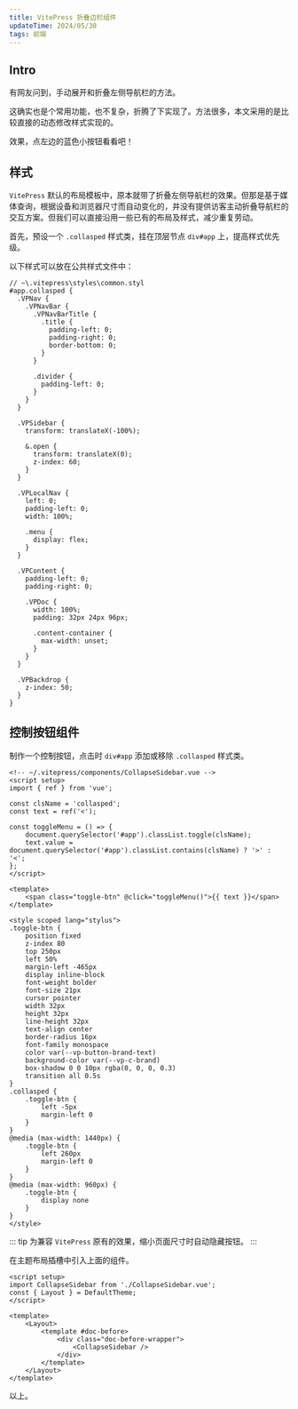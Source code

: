 ```yaml
---
title: VitePress 折叠边栏组件
updateTime: 2024/05/30
tags: 前端
---
```


## Intro
有网友问到，手动展开和折叠左侧导航栏的方法。

这确实也是个常用功能，也不复杂，折腾了下实现了。方法很多，本文采用的是比较直接的动态修改样式实现的。

效果，点左边的蓝色小按钮看看吧！

## 样式
`VitePress` 默认的布局模板中，原本就带了折叠左侧导航栏的效果。但那是基于媒体查询，根据设备和浏览器尺寸而自动变化的，并没有提供访客主动折叠导航栏的交互方案。但我们可以直接沿用一些已有的布局及样式，减少重复劳动。

首先，预设一个 `.collasped` 样式类，挂在顶层节点 `div#app` 上，提高样式优先级。

以下样式可以放在公共样式文件中：

```stylus
// ~\.vitepress\styles\common.styl
#app.collasped {
  .VPNav {
    .VPNavBar {
      .VPNavBarTitle {
        .title {
          padding-left: 0;
          padding-right: 0;
          border-bottom: 0;
        }
      }

      .divider {
        padding-left: 0;
      }
    }
  }

  .VPSidebar {
    transform: translateX(-100%);

    &.open {
      transform: translateX(0);
      z-index: 60;
    }
  }

  .VPLocalNav {
    left: 0;
    padding-left: 0;
    width: 100%;

    .menu {
      display: flex;
    }
  }

  .VPContent {
    padding-left: 0;
    padding-right: 0;

    .VPDoc {
      width: 100%;
      padding: 32px 24px 96px;

      .content-container {
        max-width: unset;
      }
    }
  }

  .VPBackdrop {
    z-index: 50;
  }
}
```

## 控制按钮组件

制作一个控制按钮，点击时 `div#app` 添加或移除 `.collasped` 样式类。

```vue{52-56}
<!-- ~/.vitepress/components/CollapseSidebar.vue -->
<script setup>
import { ref } from 'vue';

const clsName = 'collasped';
const text = ref('<');

const toggleMenu = () => {
    document.querySelector('#app').classList.toggle(clsName);
    text.value = document.querySelector('#app').classList.contains(clsName) ? '>' : '<';
};
</script>

<template>
    <span class="toggle-btn" @click="toggleMenu()">{{ text }}</span>
</template>

<style scoped lang="stylus">
.toggle-btn {
    position fixed
    z-index 80
    top 250px
    left 50%
    margin-left -465px
    display inline-block
    font-weight bolder
    font-size 21px
    cursor pointer
    width 32px
    height 32px
    line-height 32px
    text-align center
    border-radius 16px
    font-family monospace
    color var(--vp-button-brand-text)
    background-color var(--vp-c-brand)
    box-shadow 0 0 10px rgba(0, 0, 0, 0.3)
    transition all 0.5s
}
.collasped {
    .toggle-btn {
        left -5px
        margin-left 0
    }
}
@media (max-width: 1440px) {
    .toggle-btn {
        left 260px
        margin-left 0
    }
}
@media (max-width: 960px) {
    .toggle-btn {
        display none
    }
}
</style>
```

::: tip
为兼容 `VitePress` 原有的效果，缩小页面尺寸时自动隐藏按钮。
:::

在主题布局插槽中引入上面的组件。

```vue{2,10}
<script setup>
import CollapseSidebar from './CollapseSidebar.vue';
const { Layout } = DefaultTheme;
</script>

<template>
    <Layout>
        <template #doc-before>
            <div class="doc-before-wrapper">
                <CollapseSidebar />
            </div>
        </template>
    </Layout>
</template>
```

以上。